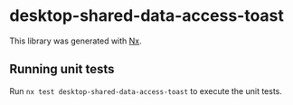 # desktop-shared-data-access-toast

This library was generated with [Nx](https://nx.dev).


## Running unit tests

Run `nx test desktop-shared-data-access-toast` to execute the unit tests.

